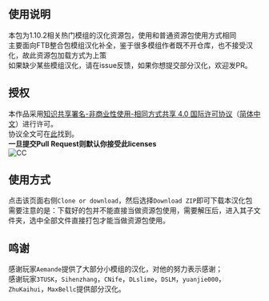 ## 使用说明
本包为1.10.2相关热门模组的汉化资源包，使用和普通资源包使用方式相同    
主要面向FTB整合包模组汉化补全，鉴于很多模组作者既不开仓库，也不接受汉化，故此资源包加载方式为上策    
如果缺少某些模组汉化，请在issue反馈，如果你想提交部分汉化，欢迎发PR。    

## 授权
本作品采用[知识共享署名-非商业性使用-相同方式共享 4.0 国际许可协议](https://creativecommons.org/licenses/by-nc-sa/4.0/)（[简体中文](https://creativecommons.org/licenses/by-nc-sa/4.0/deed.zh)）进行许可。    
协议全文可在[此](./LICENSE)找到。    
**一旦提交Pull Request则默认你接受此licenses**     
![CC](https://pic3.zhimg.com/39119df78331a72cf1381b7b25650036_b.png)     

## 使用方式
点击该页面右侧`Clone or download`，然后选择`Download ZIP`即可下载本汉化包    
需要注意的是：下载好的包并不能直接当做资源包使用，需要解压后，进入其子文件夹，选中全部文件直接打包才能当做资源包使用。  

## 鸣谢
感谢玩家`Aemande`提供了大部分小模组的汉化，对他的努力表示感谢；  
感谢玩家`3TUSK`，`Sihenzhang`，`CNife`，`DLslime`，`DSLM`，`yuanjie000`，`ZhuKaihui`，`MaxBellc`提供部分汉化。 
